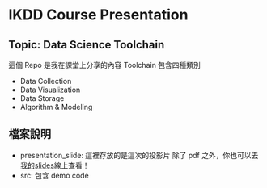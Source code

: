 # IKDD Course Presentation

## Topic: Data Science Toolchain
這個 Repo 是我在課堂上分享的內容
Toolchain 包含四種類別
* Data Collection
* Data Visualization
* Data Storage
* Algorithm & Modeling

## 檔案說明
* presentation_slide: 這裡存放的是這次的投影片
	除了 pdf 之外，你也可以去[我的slides](http://slides.com/jie-hanchen/data-science-toolchain)線上查看！
* src: 包含 demo code


